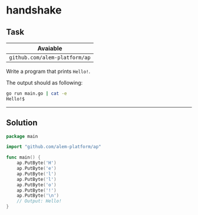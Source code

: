 # handshake

## Task

| Avaiable                      |
| ----------------------------- |
| `github.com/alem-platform/ap` |

Write a program that prints `Hello!`.

The output should as following:

```sh
go run main.go | cat -e
Hello!$
```

---

## Solution

```go
package main

import "github.com/alem-platform/ap"

func main() {
    ap.PutByte('H')
    ap.PutByte('e')
    ap.PutByte('l')
    ap.PutByte('l')
    ap.PutByte('o')
    ap.PutByte('!')
    ap.PutByte('\n')
    // Output: Hello!
}
```
